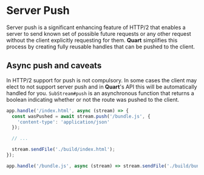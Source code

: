 # Server Push
Server push is a significant enhancing feature of HTTP/2 that enables a server to send known set of possible future requests or any other request without the client explicitly requesting for them. **Quart** simplifies this process by creating fully reusable handles that can be pushed to the client.

## Async push and caveats
In HTTP/2 support for push is not compulsory. In some cases the client may elect to not support server push and in **Quart**'s API this will be automatically handled for you. `SubStream#push` is an asynchronous function that returns a boolean indicating whether or not the route was pushed to the client.

```javascript
app.handle('/index.html', async (stream) => {
  const wasPushed = await stream.push('/bundle.js', {
    'content-type': 'application/json'
  });

  // ...

  stream.sendFile('./build/index.html');
});

app.handle('/bundle.js', async (stream) => stream.sendFile('./build/bundle.js'));
```